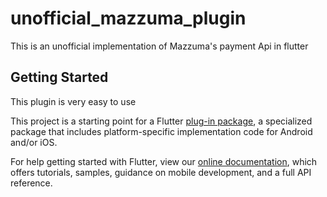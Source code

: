 # unofficial_mazzuma_plugin

This is an unofficial implementation of Mazzuma&#x27;s payment Api in flutter

## Getting Started
This plugin is very easy to use

This project is a starting point for a Flutter
[plug-in package](https://flutter.io/developing-packages/),
a specialized package that includes platform-specific implementation code for
Android and/or iOS.

For help getting started with Flutter, view our 
[online documentation](https://flutter.io/docs), which offers tutorials, 
samples, guidance on mobile development, and a full API reference.

